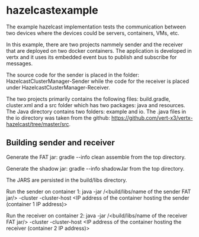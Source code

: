 # hazelcastexample
The example hazelcast implementation tests the communication between two devices where the devices could be servers, containers, VMs, etc. 

In this example, there are two projects nammely sender and the receiver that are deployed on two docker containers. The application is developed in vertx and it uses its embedded event bus to publish and subscribe for messages.

The source code for the sender is placed in the folder: HazelcastClusterManager-Sender while the code for the receiver is placed under HazelcastClusterManager-Receiver.

The two projects primarily contains the following files: build.gradle, cluster.xml and a src folder which has two packages: java and resources. 
The Java directory contains two folders: example and io. The .java files in the io directory was taken from the github: https://github.com/vert-x3/vertx-hazelcast/tree/master/src.

Building sender and receiver
----------------------------
Generate the FAT jar: gradle --info clean assemble from the top directory.

Generate the shadow jar: gradle --info shadowJar from the top directory.

The JARS are persisted in the build/libs directory. 

Run the sender on container 1: java -jar /<build/libs/name of the sender FAT jar/> -cluster -cluster-host <IP address of the container hosting the sender (container 1 IP address)>

Run the receiver on container 2: java -jar /<build/libs/name of the receiver FAT jar/> -cluster -cluster-host <IP address of the container hosting the receiver (container 2 IP address)>
